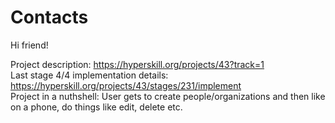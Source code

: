 # Contacts

Hi friend!

Project description: https://hyperskill.org/projects/43?track=1 <br />
Last stage 4/4 implementation details: https://hyperskill.org/projects/43/stages/231/implement <br />
Project in a nuthshell: User gets to create people/organizations and then like on a phone, do things like edit, delete etc.


